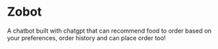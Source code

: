 # Zobot
A chatbot built with chatgpt that can recommend food to order based on your preferences, order history and can place order too!
